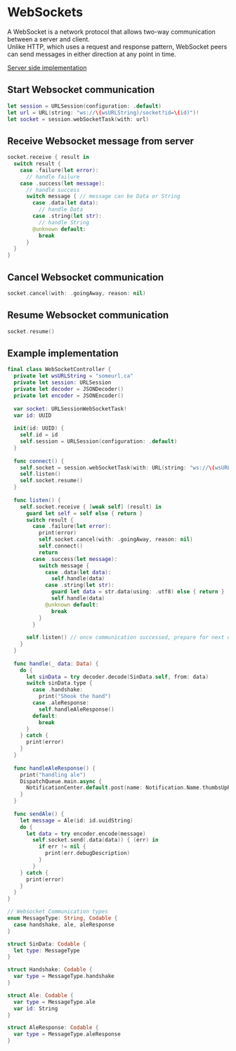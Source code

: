 # WebSockets

A WebSocket is a network protocol that allows two-way communication between a server and client.  
Unlike HTTP, which uses a request and response pattern, WebSocket peers can send messages in either direction at any point in time.

[Server side implementation](https://github.com/YIshihara11201/iOSTips/blob/main/Vapor/WebSockets.md)

## Start Websocket communication
```swift
let session = URLSession(configuration: .default)
let url = URL(string: "ws://\(wsURLString)/socket?id=\(id)")!
let socket = session.webSocketTask(with: url)
```

## Receive Websocket message from server
```swift
socket.receive { result in
  switch result {
    case .failure(let error):
      // handle failure
    case .success(let message):
      // handle success
      switch message { // message can be Data or String
        case .data(let data):
          // handle Data
        case .string(let str):
          // handle String
        @unknown default:
          break
      }
  }
}
```

## Cancel Websocket communication
```swift
socket.cancel(with: .goingAway, reason: nil)
```

## Resume Websocket communication
```swift
socket.resume()
```

## Example implementation
```swift
final class WebSocketController {
  private let wsURLString = "someurl.ca"
  private let session: URLSession
  private let decoder = JSONDecoder()
  private let encoder = JSONEncoder()
  
  var socket: URLSessionWebSocketTask!
  var id: UUID
	
  init(id: UUID) {
    self.id = id
    self.session = URLSession(configuration: .default)
  }
  
  func connect() {
    self.socket = session.webSocketTask(with: URL(string: "ws://\(wsURLString)/socket?id=\(id)")!)
    self.listen()
    self.socket.resume()
  }
  
  func listen() {
    self.socket.receive { [weak self] (result) in
      guard let self = self else { return }
      switch result {
        case .failure(let error):
          print(error)
          self.socket.cancel(with: .goingAway, reason: nil)
          self.connect()
          return
        case .success(let message):
          switch message {
            case .data(let data):
              self.handle(data)
            case .string(let str):
              guard let data = str.data(using: .utf8) else { return }
              self.handle(data)
            @unknown default:
              break
          }
        }
        
      self.listen() // once communication successed, prepare for next one
    }
  }
  
  func handle(_ data: Data) {
    do {
      let sinData = try decoder.decode(SinData.self, from: data)
      switch sinData.type {
        case .handshake:
          print("Shook the hand")
        case .aleResponse:
          self.handleAleResponse()
        default:
          break
      }
    } catch {
      print(error)
    }
  }
  
  func handleAleResponse() {
    print("handling ale")
    DispatchQueue.main.async {
      NotificationCenter.default.post(name: Notification.Name.thumbsUpReceivedNotification, object: nil) // notify the application that it received an ale message from websocket communication
    }
  }
  
  func sendAle() {
    let message = Ale(id: id.uuidString)
    do {
      let data = try encoder.encode(message)
        self.socket.send(.data(data)) { (err) in
          if err != nil {
            print(err.debugDescription)
          }
        }
    } catch {
      print(error)
    }
  }
}

// Websocket Communication types
enum MessageType: String, Codable {
  case handshake, ale, aleResponse
}

struct SinData: Codable {
  let type: MessageType
}

struct Handshake: Codable {
  var type = MessageType.handshake
}

struct Ale: Codable {
  var type = MessageType.ale
  var id: String
}

struct AleResponse: Codable {
  var type = MessageType.aleResponse
}

```
